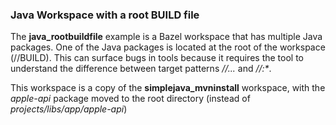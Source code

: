 ### Java Workspace with a root BUILD file

The **java_rootbuildfile** example is a Bazel workspace that has multiple Java packages.
One of the Java packages is located at the root of the workspace (//BUILD).
This can surface bugs in tools because it requires the tool to understand the difference
  between target patterns _//..._ and _//:*_.

This workspace is a copy of the **simplejava_mvninstall** workspace, with the _apple-api_ 
  package moved to the root directory (instead of _projects/libs/app/apple-api_)
